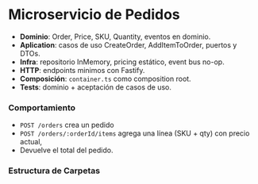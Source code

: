 # Microservicio de Pedidos
- **Dominio**: Order, Price, SKU, Quantity, eventos en dominio.
- **Aplication**: casos de uso CreateOrder, AddItemToOrder, puertos y DTOs.
- **Infra**: repositorio InMemory, pricing estático, event bus no-op.
- **HTTP**: endpoints minimos con Fastify.
- **Composición**: `container.ts` como composition root.
- **Tests**: dominio + aceptación de casos de uso.

### Comportamiento
- `POST /orders` crea un pedido
- `POST /orders/:orderId/items` agrega una línea (SKU + qty) con precio actual,
- Devuelve el total del pedido.

### Estructura de Carpetas

 
